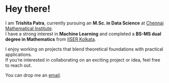 # Hey there!

I am **Trishita Patra**, currently pursuing an **M.Sc. in Data Science** at [Chennai Mathematical Institute](https://www.cmi.ac.in/).  
I have a strong interest in **Machine Learning** and completed a **BS-MS dual degree in Mathematics** from [IISER Kolkata](https://www.iiserkol.ac.in/web/en/#gsc.tab=0).

I enjoy working on projects that blend theoretical foundations with practical applications.  
If you’re interested in collaborating on an exciting project or idea, feel free to reach out.

You can drop me an [email](mailto:trishita.cmi@gmail.com).



<!---
Lemon-lbo/Lemon-lbo is a special repository because its `README.md` (this file) appears on your GitHub profile.
You can click the Preview link to take a look at your changes.
--->
